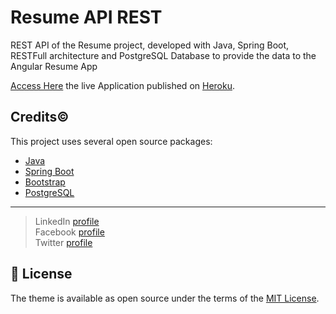 # Resume API REST
 REST API of the Resume project, developed with Java, Spring Boot, RESTFull architecture and PostgreSQL Database to provide the data to the Angular Resume App

 [Access Here](https://resume-api-rest.herokuapp.com/resumeAPI/) the live Application published on [Heroku](https://www.heroku.com).

## Credits©️

This project uses several open source packages:

- [Java](https://www.java.com/en/)
- [Spring Boot](https://spring.io/projects/spring-boot)
- [Bootstrap](https://getbootstrap.com/)
- [PostgreSQL](https://www.postgresql.org/)

---

> LinkedIn [profile](https://www.linkedin.com/in/luizbrusa)<br>
> Facebook [profile](https://www.facebook.com/luizbrusa)<br>
> Twitter [profile](https://www.twitter.com/luizbrusa)

## 📝 License

The theme is available as open source under the terms of the [MIT License](https://opensource.org/licenses/MIT).
